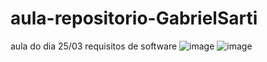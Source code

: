 # aula-repositorio-GabrielSarti
aula do dia 25/03 requisitos de software
![image](https://github.com/gabrielsarti/aula-repositorio-GabrielSarti/assets/164585575/586e6672-2d94-4b97-8549-c01d0392a050)
![image](https://github.com/gabrielsarti/aula-repositorio-GabrielSarti/assets/164585575/6d676c07-3a21-4334-84a0-0b04b420beab)
